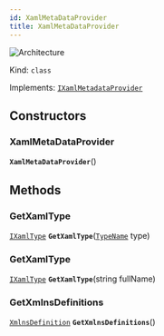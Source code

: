 ```yaml
---
id: XamlMetaDataProvider
title: XamlMetaDataProvider
---
```


![Architecture](https://img.shields.io/badge/architecture-old_only-yellow)

Kind: `class`

Implements: [`IXamlMetadataProvider`](https://learn.microsoft.com/uwp/api/Windows.UI.Xaml.Markup.IXamlMetadataProvider)

## Constructors
### XamlMetaDataProvider
 **`XamlMetaDataProvider`**()

## Methods
### GetXamlType
[`IXamlType`](https://learn.microsoft.com/uwp/api/Windows.UI.Xaml.Markup.IXamlType) **`GetXamlType`**([`TypeName`](https://learn.microsoft.com/uwp/api/Windows.UI.Xaml.Interop.TypeName) type)

### GetXamlType
[`IXamlType`](https://learn.microsoft.com/uwp/api/Windows.UI.Xaml.Markup.IXamlType) **`GetXamlType`**(string fullName)

### GetXmlnsDefinitions
[`XmlnsDefinition`](https://learn.microsoft.com/uwp/api/Windows.UI.Xaml.Markup.XmlnsDefinition) **`GetXmlnsDefinitions`**()
